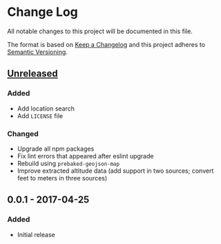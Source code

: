 # Change Log
All notable changes to this project will be documented in this file.

The format is based on [Keep a Changelog](http://keepachangelog.com/)
and this project adheres to [Semantic Versioning](http://semver.org/).

## [Unreleased]
### Added
- Add location search
- Add `LICENSE` file

### Changed
- Upgrade all npm packages
- Fix lint errors that appeared after eslint upgrade
- Rebuild using `prebaked-geojson-map`
- Improve extracted altitude data (add support in two sources; convert feet to
  meters in three sources)

## 0.0.1 - 2017-04-25
### Added
- Initial release

[Unreleased]: https://github.com/stilist/personal_map/compare/v0.0.1...master

